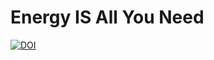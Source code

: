 # Energy IS All You Need

[![DOI](https://zenodo.org/badge/960591957.svg)](https://doi.org/10.5281/zenodo.15150836)
